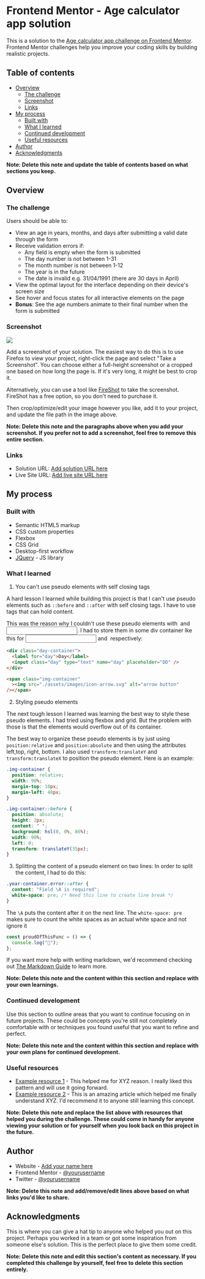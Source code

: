 # Frontend Mentor - Age calculator app solution

This is a solution to the [Age calculator app challenge on Frontend Mentor](https://www.frontendmentor.io/challenges/age-calculator-app-dF9DFFpj-Q). Frontend Mentor challenges help you improve your coding skills by building realistic projects.

## Table of contents

- [Overview](#overview)
  - [The challenge](#the-challenge)
  - [Screenshot](#screenshot)
  - [Links](#links)
- [My process](#my-process)
  - [Built with](#built-with)
  - [What I learned](#what-i-learned)
  - [Continued development](#continued-development)
  - [Useful resources](#useful-resources)
- [Author](#author)
- [Acknowledgments](#acknowledgments)

**Note: Delete this note and update the table of contents based on what sections you keep.**

## Overview

### The challenge

Users should be able to:

- View an age in years, months, and days after submitting a valid date through the form
- Receive validation errors if:
  - Any field is empty when the form is submitted
  - The day number is not between 1-31
  - The month number is not between 1-12
  - The year is in the future
  - The date is invalid e.g. 31/04/1991 (there are 30 days in April)
- View the optimal layout for the interface depending on their device's screen size
- See hover and focus states for all interactive elements on the page
- **Bonus**: See the age numbers animate to their final number when the form is submitted

### Screenshot

![](./screenshot.jpg)

Add a screenshot of your solution. The easiest way to do this is to use Firefox to view your project, right-click the page and select "Take a Screenshot". You can choose either a full-height screenshot or a cropped one based on how long the page is. If it's very long, it might be best to crop it.

Alternatively, you can use a tool like [FireShot](https://getfireshot.com/) to take the screenshot. FireShot has a free option, so you don't need to purchase it.

Then crop/optimize/edit your image however you like, add it to your project, and update the file path in the image above.

**Note: Delete this note and the paragraphs above when you add your screenshot. If you prefer not to add a screenshot, feel free to remove this entire section.**

### Links

- Solution URL: [Add solution URL here](https://your-solution-url.com)
- Live Site URL: [Add live site URL here](https://your-live-site-url.com)

## My process

### Built with

- Semantic HTML5 markup
- CSS custom properties
- Flexbox
- CSS Grid
- Desktop-first workflow
- [JQuery](https://jquery.com/) - JS library

### What I learned

1. You can't use pseudo elements with self closing tags

A hard lesson I learned while building this project is that I can't use pseudo elements such as `::before` and `::after` with self closing tags. I have to use tags that can hold content.

This was the reason why I couldn't use these pseudo elements with <img/> and <input/>. I had to store them in some div container lke this for <input/> and <img/> respectively:

```html
<div class="day-container">
  <label for="day">Day</label>
  <input class="day" type="text" name="day" placeholder="DD" />
</div>

<span class="img-container"
  ><img src="./assets/images/icon-arrow.svg" alt="arrow button"
/></span>
```

2. Styling pseudo elements

The next tough lesson I learned was learning the best way to style these pseudo elements. I had tried using flexbox and grid. But the problem with those is that the elements would overflow out of its container.

The best way to organize these pseudo elements is by just using `position:relative` and `position:absolute` and then using the attributes left,top, right, bottom. I also used `transform:translateY`
and `transform:translateX` to position the pseudo element. Here is an example:

```css
.img-container {
  position: relative;
  width: 90%;
  margin-top: 10px;
  margin-left: 40px;
}

.img-container::before {
  position: absolute;
  height: 2px;
  content: " ";
  background: hsl(0, 0%, 86%);
  width: 90%;
  left: 0;
  transform: translateY(35px);
}
```

3. Splitting the content of a pseudo element on two lines:
   In order to split the content, I had to do this:

```css
.year-container.error::after {
  content: "Field \A is required";
  white-space: pre; /* Need this line to create line break */
}
```

The `\A` puts the content after it on the next line.
The `white-space: pre` makes sure to count the white spaces as an actual white
space and not ignore it

```js
const proudOfThisFunc = () => {
  console.log("🎉");
};
```

If you want more help with writing markdown, we'd recommend checking out [The Markdown Guide](https://www.markdownguide.org/) to learn more.

**Note: Delete this note and the content within this section and replace with your own learnings.**

### Continued development

Use this section to outline areas that you want to continue focusing on in future projects. These could be concepts you're still not completely comfortable with or techniques you found useful that you want to refine and perfect.

**Note: Delete this note and the content within this section and replace with your own plans for continued development.**

### Useful resources

- [Example resource 1](https://www.example.com) - This helped me for XYZ reason. I really liked this pattern and will use it going forward.
- [Example resource 2](https://www.example.com) - This is an amazing article which helped me finally understand XYZ. I'd recommend it to anyone still learning this concept.

**Note: Delete this note and replace the list above with resources that helped you during the challenge. These could come in handy for anyone viewing your solution or for yourself when you look back on this project in the future.**

## Author

- Website - [Add your name here](https://www.your-site.com)
- Frontend Mentor - [@yourusername](https://www.frontendmentor.io/profile/yourusername)
- Twitter - [@yourusername](https://www.twitter.com/yourusername)

**Note: Delete this note and add/remove/edit lines above based on what links you'd like to share.**

## Acknowledgments

This is where you can give a hat tip to anyone who helped you out on this project. Perhaps you worked in a team or got some inspiration from someone else's solution. This is the perfect place to give them some credit.

**Note: Delete this note and edit this section's content as necessary. If you completed this challenge by yourself, feel free to delete this section entirely.**
